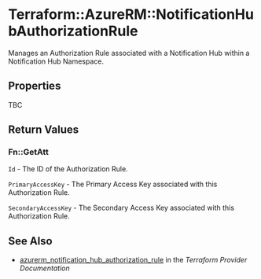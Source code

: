 # Terraform::AzureRM::NotificationHubAuthorizationRule

Manages an Authorization Rule associated with a Notification Hub within a Notification Hub Namespace.

## Properties

TBC

## Return Values

### Fn::GetAtt

`Id` - The ID of the Authorization Rule.

`PrimaryAccessKey` - The Primary Access Key associated with this Authorization Rule.

`SecondaryAccessKey` - The Secondary Access Key associated with this Authorization Rule.

## See Also

* [azurerm_notification_hub_authorization_rule](https://www.terraform.io/docs/providers/azurerm/r/notification_hub_authorization_rule.html) in the _Terraform Provider Documentation_